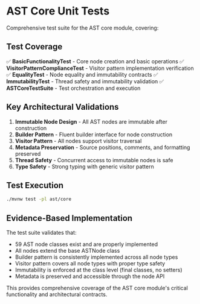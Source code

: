 # AST Core Unit Tests

Comprehensive test suite for the AST core module, covering:

## Test Coverage

✅ **BasicFunctionalityTest** - Core node creation and basic operations
✅ **VisitorPatternComplianceTest** - Visitor pattern implementation verification
✅ **EqualityTest** - Node equality and immutability contracts
✅ **ImmutabilityTest** - Thread safety and immutability validation
✅ **ASTCoreTestSuite** - Test orchestration and execution

## Key Architectural Validations

1. **Immutable Node Design** - All AST nodes are immutable after construction
2. **Builder Pattern** - Fluent builder interface for node construction
3. **Visitor Pattern** - All nodes support visitor traversal
4. **Metadata Preservation** - Source positions, comments, and formatting preserved
5. **Thread Safety** - Concurrent access to immutable nodes is safe
6. **Type Safety** - Strong typing with generic visitor pattern

## Test Execution

```bash
./mvnw test -pl ast/core
```

## Evidence-Based Implementation

The test suite validates that:
- 59 AST node classes exist and are properly implemented
- All nodes extend the base ASTNode class
- Builder pattern is consistently implemented across all node types
- Visitor pattern covers all node types with proper type safety
- Immutability is enforced at the class level (final classes, no setters)
- Metadata is preserved and accessible through the node API

This provides comprehensive coverage of the AST core module's critical functionality and architectural contracts.